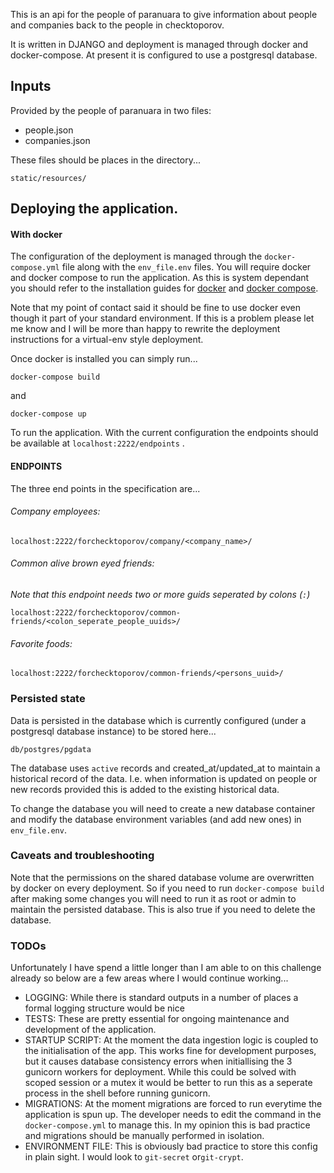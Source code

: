 
This is an api for the people of paranuara to give information about people and companies back to the people in checktoporov.

It is written in DJANGO and deployment is managed through docker and docker-compose. 
At present it is configured to use a postgresql database. 

## Inputs
Provided by the people of paranuara in two files:
* people.json
* companies.json

These files should be places in the directory...

    static/resources/ 

## Deploying the application.

#### With docker
The configuration of the deployment is managed through the `docker-compose.yml` file along with the `env_file.env` files.
You will require docker and docker compose to run the application. As this is system dependant you should refer to the 
installation guides for [docker](https://docs.docker.com/install/) and [docker compose](https://docs.docker.com/compose/install/).

Note that my point of contact said it should be fine to use docker even though it part of your standard environment. 
If this is a problem please let me know and I will be more than happy to rewrite the deployment instructions for a 
virtual-env style deployment. 

Once docker is installed you can simply run...

    docker-compose build
    
and 

    docker-compose up
    
To run the application. With the current configuration the endpoints should be available at `localhost:2222/endpoints` .

#### ENDPOINTS

The three end points in the specification are...

###### Company employees:

`localhost:2222/forchecktoporov/company/<company_name>/`

###### Common alive brown eyed friends: 
*Note that this endpoint needs two or more guids seperated by colons (`:`)*

`localhost:2222/forchecktoporov/common-friends/<colon_seperate_people_uuids>/`

###### Favorite foods:

`localhost:2222/forchecktoporov/common-friends/<persons_uuid>/`
    
### Persisted state

Data is persisted in the database which is currently configured (under a postgresql database instance) 
to be stored here...

    db/postgres/pgdata

The database uses `active` records and created_at/updated_at to maintain a historical record of the data. 
I.e. when information is updated on people or new records provided this is added to the existing historical data.  

To change the database you will need to create a new database container and modify the database environment 
variables (and add new ones) in `env_file.env`. 

### Caveats and troubleshooting
Note that the permissions on the shared database volume are overwritten by docker on every deployment.
So if you need to run `docker-compose build` after making some changes you will need to run it as root or admin to 
maintain the persisted database. This is also true if you need to delete the database. 

### TODOs 

Unfortunately I have spend a little longer than I am able to on this challenge already so below are a few areas where 
I would continue working...

 
* LOGGING: While there is standard outputs in a number of places a formal logging structure would be nice
* TESTS: These are pretty essential for ongoing maintenance and development of the application.
* STARTUP SCRIPT: At the moment the data ingestion logic is coupled to the initialisation of the app. This works fine for 
development purposes, but it causes database consistency errors when initiallising the 3 gunicorn workers for deployment.
While this could be solved with scoped session or a mutex it would be better to run this as a seperate process in the 
shell before running gunicorn.  
* MIGRATIONS: At the moment migrations are forced to run everytime the application is spun up. The developer needs to edit 
the command in the `docker-compose.yml` to manage this. In my opinion this is bad practice and migrations should be 
manually performed in isolation.  
* ENVIRONMENT FILE: This is obviously bad practice to store this config in plain sight. I would look to `git-secret` or`git-crypt`. 
 

